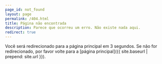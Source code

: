 ```yaml
---
page_id: not_found
layout: page
permalink: /404.html
title: Página não encontrada
description: Parece que ocorreu um erro. Não existe nada aqui.
redirect: true
---
```


Você será redirecionado para a página principal em 3 segundos. Se não for redirecionado, por favor volte para a [página principal]({{ site.baseurl | prepend: site.url }}).
